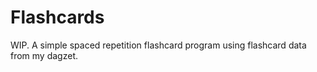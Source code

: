 # Flashcards

WIP. A simple spaced repetition flashcard program using
flashcard data from my dagzet.
